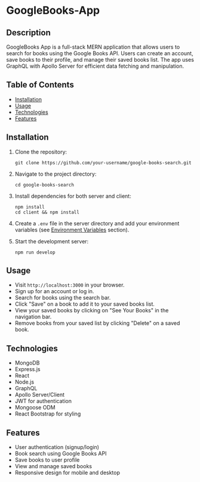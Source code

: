 # GoogleBooks-App

## Description

GoogleBooks App is a full-stack MERN application that allows users to search for books using the Google Books API. Users can create an account, save books to their profile, and manage their saved books list. The app uses GraphQL with Apollo Server for efficient data fetching and manipulation.

## Table of Contents

- [Installation](#installation)
- [Usage](#usage)
- [Technologies](#technologies)
- [Features](#features)


## Installation

1. Clone the repository:
   ```
   git clone https://github.com/your-username/google-books-search.git
   ```
2. Navigate to the project directory:
   ```
   cd google-books-search
   ```
3. Install dependencies for both server and client:
   ```
   npm install
   cd client && npm install
   ```
4. Create a `.env` file in the server directory and add your environment variables (see [Environment Variables](#environment-variables) section).

5. Start the development server:
   ```
   npm run develop
   ```

## Usage

- Visit `http://localhost:3000` in your browser.
- Sign up for an account or log in.
- Search for books using the search bar.
- Click "Save" on a book to add it to your saved books list.
- View your saved books by clicking on "See Your Books" in the navigation bar.
- Remove books from your saved list by clicking "Delete" on a saved book.

## Technologies

- MongoDB
- Express.js
- React
- Node.js
- GraphQL
- Apollo Server/Client
- JWT for authentication
- Mongoose ODM
- React Bootstrap for styling

## Features

- User authentication (signup/login)
- Book search using Google Books API
- Save books to user profile
- View and manage saved books
- Responsive design for mobile and desktop





